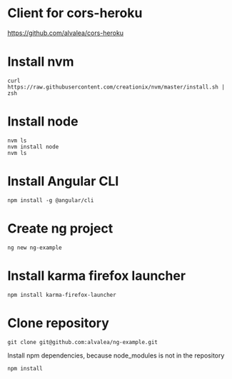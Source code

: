 # Client for cors-heroku #
https://github.com/alvalea/cors-heroku

# Install nvm #

```
curl https://raw.githubusercontent.com/creationix/nvm/master/install.sh | zsh
```

# Install node #

```
nvm ls
nvm install node
nvm ls
```

# Install Angular CLI #

```
npm install -g @angular/cli
```

# Create ng project #

```
ng new ng-example
```

# Install karma firefox launcher #

```
npm install karma-firefox-launcher
```

# Clone repository #

```
git clone git@github.com:alvalea/ng-example.git
```

Install npm dependencies, because node_modules is not in the repository

```
npm install
```
